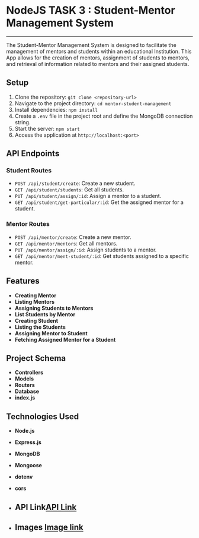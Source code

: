 ﻿# NodeJS TASK 3 : Student-Mentor Management System
--------------------------------

The Student-Mentor Management System is designed to facilitate the management of mentors and students within an educational Institution. This App allows for the creation of mentors, assignment of students to mentors, and retrieval of information related to mentors and their assigned students.

## Setup

1.  Clone the repository: `git clone <repository-url>`
2.  Navigate to the project directory: `cd mentor-student-management`
3.  Install dependencies: `npm install`
4.  Create a `.env` file in the project root and define the MongoDB connection string.
5.  Start the server: `npm start`
6.  Access the application at `http://localhost:<port>`

## API Endpoints

### Student Routes

-  `POST /api/student/create`: Create a new student.
-  `GET /api/student/students`: Get all students.
-  `PUT /api/student/assign/:id`: Assign a mentor to a student.
-  `GET /api/student/get-particular/:id`: Get the assigned mentor for a student.


### Mentor Routes

-  `POST /api/mentor/create`: Create a new mentor.
-  `GET /api/mentor/mentors`: Get all mentors.
-  `PUT /api/mentor/assign/:id`: Assign students to a mentor.
-  `GET /api/mentor/ment-student/:id`: Get students assigned to a specific mentor.


## Features

-  **Creating Mentor**
-  **Listing Mentors**
-  **Assigning Students to Mentors**
-  **List Students by Mentor**
-  **Creating Student**
-  **Listing the Students**
-  **Assigning Mentor to Student**
-  **Fetching Assigned Mentor for a Student**
  
## Project Schema

-  **Controllers**
-  **Models**
-  **Routers**
-  **Database**
-  **index.js**
  
## Technologies Used

-  **Node.js**
-  **Express.js**
-  **MongoDB**
-  **Mongoose**
-  **dotenv**
-  **cors**

-  ## API Link[API Link](https://www.postman.com/sarakhi20/my-workspace/collection/38364225-1ab3275f-5bac-474c-947f-b722554ee7d3/?action=share&creator=38364225)

-  ## Images   [Image link](https://github.com/sarakhi20/Assign-mentor/tree/main/Images)
